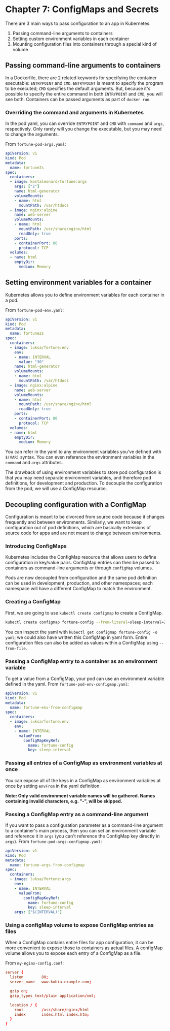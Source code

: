 # Chapter 7: ConfigMaps and Secrets

There are 3 main ways to pass configuration to an app in Kubernetes.

1. Passing command-line arguments to containers
1. Setting custom environment variables in each container
1. Mounting configuration files into containers through a special kind of volume

## Passing command-line arguments to containers

In a Dockerfile, there are 2 related keywords for specifying the container executable: `ENTRYPOINT` and `CMD`. `ENTRYPOINT` is meant to specify the program to be executed; `CMD` specifies the default arguments. But, because it's possible to specify the entire command in both `ENTRYPOINT` and `CMD`, you will see both. Containers can be passed arguments as part of `docker run`.

### Overriding the command and arguments in Kubernetes

In the pod yaml, you can override `ENTRYPOINT` and `CMD` with `command` and `args`, respectively. Only rarely will you change the executable, but you may need to change the arguments.

From `fortune-pod-args.yaml`:

```yaml
apiVersion: v1
kind: Pod
metadata:
  name: fortune2s
spec:
  containers:
  - image: kostaleonard/fortune:args
    args: ["2"]
    name: html-generator
    volumeMounts:
    - name: html
      mountPath: /var/htdocs
  - image: nginx:alpine
    name: web-server
    volumeMounts:
    - name: html
      mountPath: /usr/share/nginx/html
      readOnly: true
    ports:
    - containerPort: 80
      protocol: TCP
  volumes:
  - name: html
    emptyDir:
      medium: Memory
```

## Setting environment variables for a container

Kubernetes allows you to define environment variables for each container in a pod.

From `fortune-pod-env.yaml`:

```yaml
apiVersion: v1
kind: Pod
metadata:
  name: fortune2s
spec:
  containers:
  - image: luksa/fortune:env
    env:
    - name: INTERVAL
      value: "30"
    name: html-generator
    volumeMounts:
    - name: html
      mountPath: /var/htdocs
  - image: nginx:alpine
    name: web-server
    volumeMounts:
    - name: html
      mountPath: /usr/share/nginx/html
      readOnly: true
    ports:
    - containerPort: 80
      protocol: TCP
  volumes:
  - name: html
    emptyDir:
      medium: Memory
```

You can refer in the yaml to any environment variables you've defined with `$(VAR)` syntax. You can even reference the environment variables in the `command` and `args` attributes.

The drawback of using environment variables to store pod configuration is that you may need separate environment variables, and therefore pod definitions, for development and production. To decouple the configuration from the pod, we will use a ConfigMap resource.

## Decoupling configuration with a ConfigMap

Configuration is meant to be divorced from source code because it changes frequently and between environments. Similarly, we want to keep configuration out of pod definitions, which are basically extensions of source code for apps and are not meant to change between environments.

### Introducing ConfigMaps

Kubernetes includes the ConfigMap resource that allows users to define configuration in key/value pairs. ConfigMap entries can then be passed to containers as command-line arguments or through `configMap` volumes.

Pods are now decoupled from configuration and the same pod definition can be used in development, production, and other namespaces; each namespace will have a different ConfigMap to match the environment.

### Creating a ConfigMap

First, we are going to use `kubectl create configmap` to create a ConfigMap.

```bash
kubectl create configmap fortune-config --from-literal=sleep-interval=25
```

You can inspect the yaml with `kubectl get configmap fortune-config -o yaml`; we could also have written this ConfigMap in yaml form. Entire configuration files can also be added as values within a ConfigMap using `--from-file`.

### Passing a ConfigMap entry to a container as an environment variable

To get a value from a ConfigMap, your pod can use an environment variable defined in the yaml. From `fortune-pod-env-configmap.yaml`:

```yaml
apiVersion: v1
kind: Pod
metadata:
  name: fortune-env-from-configmap
spec:
  containers:
  - image: luksa/fortune:env
    env:
    - name: INTERVAL
      valueFrom:
        configMapKeyRef:
          name: fortune-config
          key: sleep-interval
```

### Passing all entries of a ConfigMap as environment variables at once

You can expose all of the keys in a ConfigMap as environment variables at once by setting `envFrom` in the yaml definition.

**Note: Only valid environment variable names will be gathered. Names containing invalid characters, e.g. "-", will be skipped.**

### Passing a ConfigMap entry as a command-line argument

If you want to pass a configuration parameter as a command-line argument to a container's main process, then you can set an environment variable and reference it in `args` (you can't reference the ConfigMap key directly in `args`). From `fortune-pod-args-configmap.yaml`:

```yaml
apiVersion: v1
kind: Pod
metadata: 
  name: fortune-args-from-configmap
spec:
  containers:
  - image: luksa/fortune:args
    env:
    - name: INTERVAL
      valueFrom:
        configMapKeyRef:
          name: fortune-config
          key: sleep-interval
    args: ["$(INTERVAL)"]
```

### Using a configMap volume to expose ConfigMap entries as files

When a ConfigMap contains entire files for app configuration, it can be more convenient to expose those to containers as actual files. A configMap volume allows you to expose each entry of a ConfigMap as a file.

From `my-nginx-config.conf`:

```conf
server {
  listen        80;
  server_name   www.kubia.example.com;

  gzip on;
  gzip_types text/plain application/xml;

  location / {
    root        /usr/share/nginx/html
    index       index.html index.htm;
  }
}
```
